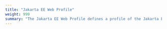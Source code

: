 ```yaml
---
title: "Jakarta EE Web Profile"
weight: 999
summary: "The Jakarta EE Web Profile defines a profile of the Jakarta EE Platform specifically targeted at web applications."
---
```

